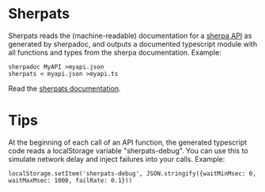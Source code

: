 # Sherpats

Sherpats reads the (machine-readable) documentation for a [sherpa API](https://www.ueber.net/who/mjl/sherpa/) as generated by sherpadoc, and outputs a documented typescript module with all functions and types from the sherpa documentation.  Example:

	sherpadoc MyAPI >myapi.json
	sherpats < myapi.json >myapi.ts

Read the [sherpats documentation](https://godoc.org/github.com/qompassai/sherpats).


# Tips

At the beginning of each call of an API function, the generated
typescript code reads a localStorage variable "sherpats-debug". You
can use this to simulate network delay and inject failures into
your calls. Example:

	localStorage.setItem('sherpats-debug', JSON.stringify({waitMinMsec: 0, waitMaxMsec: 1000, failRate: 0.1}))

